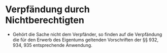 # Verpfändung durch Nichtberechtigten

- Gehört die Sache nicht dem Verpfänder, so finden auf die Verpfändung die für den Erwerb des Eigentums geltenden Vorschriften der §§ 932, 934, 935 entsprechende Anwendung.

